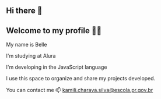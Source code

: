 ## Hi there 👋
## Welcome to my profile 💙💙
My name is Belle

I'm studying at Alura

I'm developing in the JavaScript language

I use this space to organize and share my projects developed.

You can contact me 📫
kamili.charava.silva@escola.pr.gov.br
<!--
**bellsssssss/bellsssssss** is a ✨ _special_ ✨ repository because its `README.md` (this file) appears on your GitHub profile.

Here are some ideas to get you started:

- 🔭 I’m currently working on ...
- 🌱 I’m currently learning ...
- 👯 I’m looking to collaborate on ...
- 🤔 I’m looking for help with ...
- 💬 Ask me about ...
- 📫 How to reach me: ...
- 😄 Pronouns: ...
- ⚡ Fun fact: ...
-->
